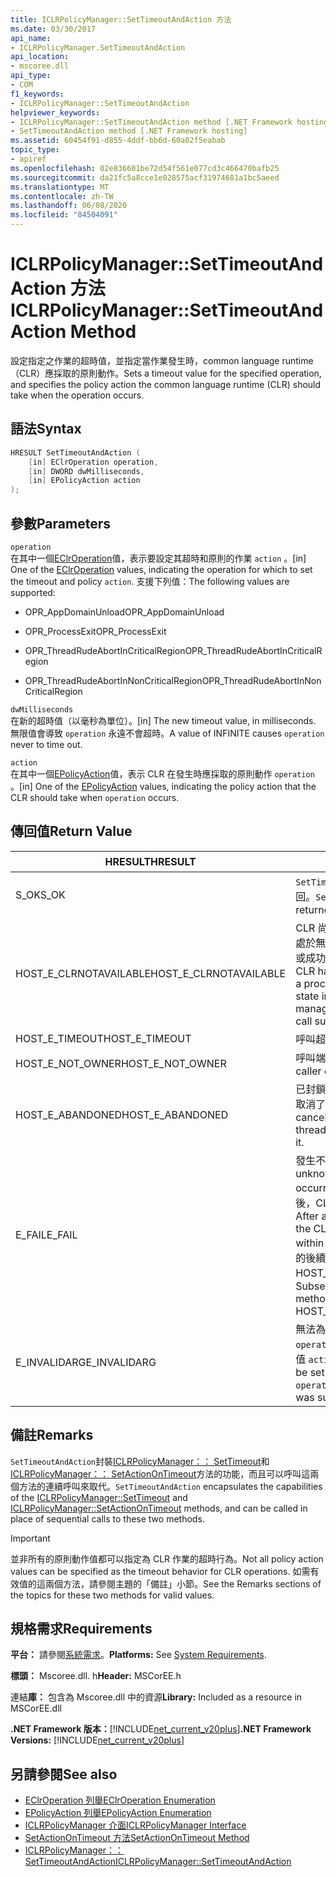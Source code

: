 ```yaml
---
title: ICLRPolicyManager::SetTimeoutAndAction 方法
ms.date: 03/30/2017
api_name:
- ICLRPolicyManager.SetTimeoutAndAction
api_location:
- mscoree.dll
api_type:
- COM
f1_keywords:
- ICLRPolicyManager::SetTimeoutAndAction
helpviewer_keywords:
- ICLRPolicyManager::SetTimeoutAndAction method [.NET Framework hosting]
- SetTimeoutAndAction method [.NET Framework hosting]
ms.assetid: 60454f91-d855-4ddf-bb6d-60a02f5eabab
topic_type:
- apiref
ms.openlocfilehash: 02e836601be72d54f561e077cd3c466470bafb25
ms.sourcegitcommit: da21fc5a8cce1e028575acf31974681a1bc5aeed
ms.translationtype: MT
ms.contentlocale: zh-TW
ms.lasthandoff: 06/08/2020
ms.locfileid: "84504091"
---
```

# <a name="iclrpolicymanagersettimeoutandaction-method"></a><span data-ttu-id="bcb76-102">ICLRPolicyManager::SetTimeoutAndAction 方法</span><span class="sxs-lookup"><span data-stu-id="bcb76-102">ICLRPolicyManager::SetTimeoutAndAction Method</span></span>
<span data-ttu-id="bcb76-103">設定指定之作業的超時值，並指定當作業發生時，common language runtime （CLR）應採取的原則動作。</span><span class="sxs-lookup"><span data-stu-id="bcb76-103">Sets a timeout value for the specified operation, and specifies the policy action the common language runtime (CLR) should take when the operation occurs.</span></span>  
  
## <a name="syntax"></a><span data-ttu-id="bcb76-104">語法</span><span class="sxs-lookup"><span data-stu-id="bcb76-104">Syntax</span></span>  
  
```cpp  
HRESULT SetTimeoutAndAction (  
    [in] EClrOperation operation,  
    [in] DWORD dwMilliseconds,  
    [in] EPolicyAction action  
);  
```  
  
## <a name="parameters"></a><span data-ttu-id="bcb76-105">參數</span><span class="sxs-lookup"><span data-stu-id="bcb76-105">Parameters</span></span>  
 `operation`  
 <span data-ttu-id="bcb76-106">在其中一個[EClrOperation](eclroperation-enumeration.md)值，表示要設定其超時和原則的作業 `action` 。</span><span class="sxs-lookup"><span data-stu-id="bcb76-106">[in] One of the [EClrOperation](eclroperation-enumeration.md) values, indicating the operation for which to set the timeout and policy `action`.</span></span> <span data-ttu-id="bcb76-107">支援下列值：</span><span class="sxs-lookup"><span data-stu-id="bcb76-107">The following values are supported:</span></span>  
  
- <span data-ttu-id="bcb76-108">OPR_AppDomainUnload</span><span class="sxs-lookup"><span data-stu-id="bcb76-108">OPR_AppDomainUnload</span></span>  
  
- <span data-ttu-id="bcb76-109">OPR_ProcessExit</span><span class="sxs-lookup"><span data-stu-id="bcb76-109">OPR_ProcessExit</span></span>  
  
- <span data-ttu-id="bcb76-110">OPR_ThreadRudeAbortInCriticalRegion</span><span class="sxs-lookup"><span data-stu-id="bcb76-110">OPR_ThreadRudeAbortInCriticalRegion</span></span>  
  
- <span data-ttu-id="bcb76-111">OPR_ThreadRudeAbortInNonCriticalRegion</span><span class="sxs-lookup"><span data-stu-id="bcb76-111">OPR_ThreadRudeAbortInNonCriticalRegion</span></span>  
  
 `dwMilliseconds`  
 <span data-ttu-id="bcb76-112">在新的超時值（以毫秒為單位）。</span><span class="sxs-lookup"><span data-stu-id="bcb76-112">[in] The new timeout value, in milliseconds.</span></span> <span data-ttu-id="bcb76-113">無限值會導致 `operation` 永遠不會超時。</span><span class="sxs-lookup"><span data-stu-id="bcb76-113">A value of INFINITE causes `operation` never to time out.</span></span>  
  
 `action`  
 <span data-ttu-id="bcb76-114">在其中一個[EPolicyAction](epolicyaction-enumeration.md)值，表示 CLR 在發生時應採取的原則動作 `operation` 。</span><span class="sxs-lookup"><span data-stu-id="bcb76-114">[in] One of the [EPolicyAction](epolicyaction-enumeration.md) values, indicating the policy action that the CLR should take when `operation` occurs.</span></span>  
  
## <a name="return-value"></a><span data-ttu-id="bcb76-115">傳回值</span><span class="sxs-lookup"><span data-stu-id="bcb76-115">Return Value</span></span>  
  
|<span data-ttu-id="bcb76-116">HRESULT</span><span class="sxs-lookup"><span data-stu-id="bcb76-116">HRESULT</span></span>|<span data-ttu-id="bcb76-117">說明</span><span class="sxs-lookup"><span data-stu-id="bcb76-117">Description</span></span>|  
|-------------|-----------------|  
|<span data-ttu-id="bcb76-118">S_OK</span><span class="sxs-lookup"><span data-stu-id="bcb76-118">S_OK</span></span>|<span data-ttu-id="bcb76-119">`SetTimeoutAndAction`已成功傳回。</span><span class="sxs-lookup"><span data-stu-id="bcb76-119">`SetTimeoutAndAction` returned successfully.</span></span>|  
|<span data-ttu-id="bcb76-120">HOST_E_CLRNOTAVAILABLE</span><span class="sxs-lookup"><span data-stu-id="bcb76-120">HOST_E_CLRNOTAVAILABLE</span></span>|<span data-ttu-id="bcb76-121">CLR 尚未載入進程中，或 CLR 處於無法執行 managed 程式碼或成功處理呼叫的狀態。</span><span class="sxs-lookup"><span data-stu-id="bcb76-121">The CLR has not been loaded into a process, or the CLR is in a state in which it cannot run managed code or process the call successfully.</span></span>|  
|<span data-ttu-id="bcb76-122">HOST_E_TIMEOUT</span><span class="sxs-lookup"><span data-stu-id="bcb76-122">HOST_E_TIMEOUT</span></span>|<span data-ttu-id="bcb76-123">呼叫超時。</span><span class="sxs-lookup"><span data-stu-id="bcb76-123">The call timed out.</span></span>|  
|<span data-ttu-id="bcb76-124">HOST_E_NOT_OWNER</span><span class="sxs-lookup"><span data-stu-id="bcb76-124">HOST_E_NOT_OWNER</span></span>|<span data-ttu-id="bcb76-125">呼叫端沒有擁有鎖定。</span><span class="sxs-lookup"><span data-stu-id="bcb76-125">The caller does not own the lock.</span></span>|  
|<span data-ttu-id="bcb76-126">HOST_E_ABANDONED</span><span class="sxs-lookup"><span data-stu-id="bcb76-126">HOST_E_ABANDONED</span></span>|<span data-ttu-id="bcb76-127">已封鎖的執行緒或光纖在等候時取消了事件。</span><span class="sxs-lookup"><span data-stu-id="bcb76-127">An event was canceled while a blocked thread or fiber was waiting on it.</span></span>|  
|<span data-ttu-id="bcb76-128">E_FAIL</span><span class="sxs-lookup"><span data-stu-id="bcb76-128">E_FAIL</span></span>|<span data-ttu-id="bcb76-129">發生不明的嚴重失敗。</span><span class="sxs-lookup"><span data-stu-id="bcb76-129">An unknown catastrophic failure occurred.</span></span> <span data-ttu-id="bcb76-130">在方法傳回 E_FAIL 之後，CLR 就無法在進程內使用。</span><span class="sxs-lookup"><span data-stu-id="bcb76-130">After a method returns E_FAIL, the CLR is no longer usable within the process.</span></span> <span data-ttu-id="bcb76-131">對裝載方法的後續呼叫會傳回 HOST_E_CLRNOTAVAILABLE。</span><span class="sxs-lookup"><span data-stu-id="bcb76-131">Subsequent calls to hosting methods return HOST_E_CLRNOTAVAILABLE.</span></span>|  
|<span data-ttu-id="bcb76-132">E_INVALIDARG</span><span class="sxs-lookup"><span data-stu-id="bcb76-132">E_INVALIDARG</span></span>|<span data-ttu-id="bcb76-133">無法為指定的設定超時 `operation` ，或為提供了不正確值 `action` 。</span><span class="sxs-lookup"><span data-stu-id="bcb76-133">A timeout cannot be set for the specified `operation`, or an invalid value was supplied for `action`.</span></span>|  
  
## <a name="remarks"></a><span data-ttu-id="bcb76-134">備註</span><span class="sxs-lookup"><span data-stu-id="bcb76-134">Remarks</span></span>  
 <span data-ttu-id="bcb76-135">`SetTimeoutAndAction`封裝[ICLRPolicyManager：： SetTimeout](iclrpolicymanager-settimeout-method.md)和[ICLRPolicyManager：： SetActionOnTimeout](iclrpolicymanager-setactionontimeout-method.md)方法的功能，而且可以呼叫這兩個方法的連續呼叫來取代。</span><span class="sxs-lookup"><span data-stu-id="bcb76-135">`SetTimeoutAndAction` encapsulates the capabilities of the [ICLRPolicyManager::SetTimeout](iclrpolicymanager-settimeout-method.md) and [ICLRPolicyManager::SetActionOnTimeout](iclrpolicymanager-setactionontimeout-method.md) methods, and can be called in place of sequential calls to these two methods.</span></span>  
  
> [!IMPORTANT]
> <span data-ttu-id="bcb76-136">並非所有的原則動作值都可以指定為 CLR 作業的超時行為。</span><span class="sxs-lookup"><span data-stu-id="bcb76-136">Not all policy action values can be specified as the timeout behavior for CLR operations.</span></span> <span data-ttu-id="bcb76-137">如需有效值的這兩個方法，請參閱主題的「備註」小節。</span><span class="sxs-lookup"><span data-stu-id="bcb76-137">See the Remarks sections of the topics for these two methods for valid values.</span></span>  
  
## <a name="requirements"></a><span data-ttu-id="bcb76-138">規格需求</span><span class="sxs-lookup"><span data-stu-id="bcb76-138">Requirements</span></span>  
 <span data-ttu-id="bcb76-139">**平台：** 請參閱[系統需求](../../get-started/system-requirements.md)。</span><span class="sxs-lookup"><span data-stu-id="bcb76-139">**Platforms:** See [System Requirements](../../get-started/system-requirements.md).</span></span>  
  
 <span data-ttu-id="bcb76-140">**標頭：** Mscoree.dll. h</span><span class="sxs-lookup"><span data-stu-id="bcb76-140">**Header:** MSCorEE.h</span></span>  
  
 <span data-ttu-id="bcb76-141">連結**庫：** 包含為 Mscoree.dll 中的資源</span><span class="sxs-lookup"><span data-stu-id="bcb76-141">**Library:** Included as a resource in MSCorEE.dll</span></span>  
  
 <span data-ttu-id="bcb76-142">**.NET Framework 版本：**[!INCLUDE[net_current_v20plus](../../../../includes/net-current-v20plus-md.md)]</span><span class="sxs-lookup"><span data-stu-id="bcb76-142">**.NET Framework Versions:** [!INCLUDE[net_current_v20plus](../../../../includes/net-current-v20plus-md.md)]</span></span>  
  
## <a name="see-also"></a><span data-ttu-id="bcb76-143">另請參閱</span><span class="sxs-lookup"><span data-stu-id="bcb76-143">See also</span></span>

- [<span data-ttu-id="bcb76-144">EClrOperation 列舉</span><span class="sxs-lookup"><span data-stu-id="bcb76-144">EClrOperation Enumeration</span></span>](eclroperation-enumeration.md)
- [<span data-ttu-id="bcb76-145">EPolicyAction 列舉</span><span class="sxs-lookup"><span data-stu-id="bcb76-145">EPolicyAction Enumeration</span></span>](epolicyaction-enumeration.md)
- [<span data-ttu-id="bcb76-146">ICLRPolicyManager 介面</span><span class="sxs-lookup"><span data-stu-id="bcb76-146">ICLRPolicyManager Interface</span></span>](iclrpolicymanager-interface.md)
- [<span data-ttu-id="bcb76-147">SetActionOnTimeout 方法</span><span class="sxs-lookup"><span data-stu-id="bcb76-147">SetActionOnTimeout Method</span></span>](iclrpolicymanager-setactionontimeout-method.md)
- [<span data-ttu-id="bcb76-148">ICLRPolicyManager：： SetTimeoutAndAction</span><span class="sxs-lookup"><span data-stu-id="bcb76-148">ICLRPolicyManager::SetTimeoutAndAction</span></span>](iclrpolicymanager-settimeoutandaction-method.md)
